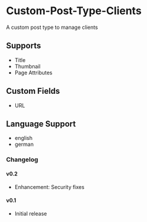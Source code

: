 # Custom-Post-Type-Clients

A custom post type to manage clients

## Supports

* Title
* Thumbnail
* Page Attributes

## Custom Fields

* URL

## Language Support
* english
* german

### Changelog

#### v0.2

* Enhancement: Security fixes

#### v0.1

* Initial release

